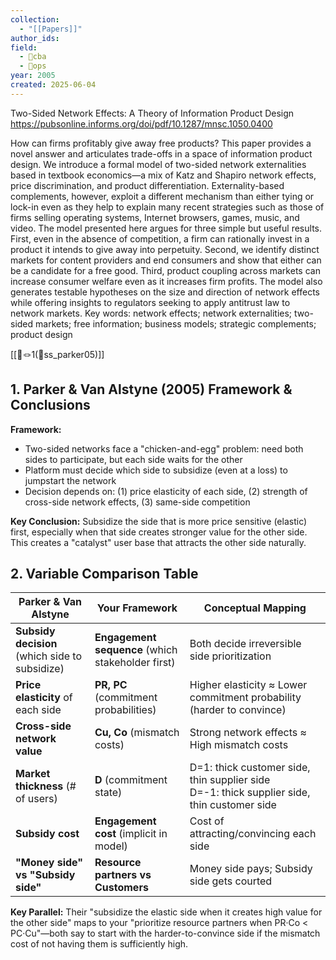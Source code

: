 ```yaml
---
collection:
  - "[[Papers]]"
author_ids:
field:
  - 🐅cba
  - 🐙ops
year: 2005
created: 2025-06-04
---
```


Two-Sided Network Effects: A Theory of Information Product Design
https://pubsonline.informs.org/doi/pdf/10.1287/mnsc.1050.0400

How can firms profitably give away free products? This paper provides a novel answer and articulates trade-offs in a space of information product design. We introduce a formal model of two-sided network externalities based in textbook economics—a mix of Katz and Shapiro network effects, price discrimination, and product differentiation. Externality-based complements, however, exploit a different mechanism than either tying or lock-in even as they help to explain many recent strategies such as those of firms selling operating systems, Internet browsers, games, music, and video. The model presented here argues for three simple but useful results. First, even in the absence of competition, a firm can rationally invest in a product it intends to give away into perpetuity. Second, we identify distinct markets for content providers and end consumers and show that either can be a candidate for a free good. Third, product coupling across markets can increase consumer welfare even as it increases firm profits. The model also generates testable hypotheses on the size and direction of network effects while offering insights to regulators seeking to apply antitrust law to network markets. Key words: network effects; network externalities; two-sided markets; free information; business models; strategic complements; product design

[[📜🪢1(📜ss_parker05)]]

## 1. Parker & Van Alstyne (2005) Framework & Conclusions

**Framework:**

- Two-sided networks face a "chicken-and-egg" problem: need both sides to participate, but each side waits for the other
- Platform must decide which side to subsidize (even at a loss) to jumpstart the network
- Decision depends on: (1) price elasticity of each side, (2) strength of cross-side network effects, (3) same-side competition

**Key Conclusion:** Subsidize the side that is more price sensitive (elastic) first, especially when that side creates stronger value for the other side. This creates a "catalyst" user base that attracts the other side naturally.

## 2. Variable Comparison Table

|Parker & Van Alstyne|Your Framework|Conceptual Mapping|
|---|---|---|
|**Subsidy decision** (which side to subsidize)|**Engagement sequence** (which stakeholder first)|Both decide irreversible side prioritization|
|**Price elasticity** of each side|**PR, PC** (commitment probabilities)|Higher elasticity ≈ Lower commitment probability (harder to convince)|
|**Cross-side network value**|**Cu, Co** (mismatch costs)|Strong network effects ≈ High mismatch costs|
|**Market thickness** (# of users)|**D** (commitment state)|D=1: thick customer side, thin supplier side<br>D=-1: thick supplier side, thin customer side|
|**Subsidy cost**|**Engagement cost** (implicit in model)|Cost of attracting/convincing each side|
|**"Money side" vs "Subsidy side"**|**Resource partners vs Customers**|Money side pays; Subsidy side gets courted|

**Key Parallel:** Their "subsidize the elastic side when it creates high value for the other side" maps to your "prioritize resource partners when PR·Co < PC·Cu"—both say to start with the harder-to-convince side if the mismatch cost of not having them is sufficiently high.